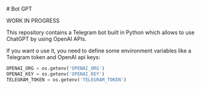 # Bot GPT

WORK IN PROGRESS

This repository contains a Telegram bot built in Python which allows to use ChatGPT by using OpenAI APIs.

If you want o use it, you need to define some environment variables like a Telegram token and OpenAI api keys:

```python
OPENAI_ORG = os.getenv('OPENAI_ORG')
OPENAI_KEY = os.getenv('OPENAI_KEY')
TELEGRAM_TOKEN = os.getenv('TELEGRAM_TOKEN')
```